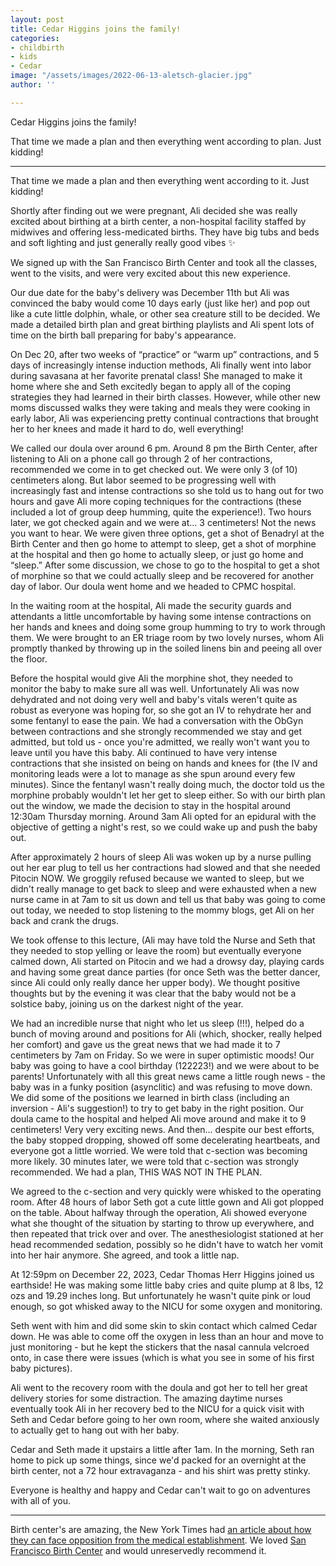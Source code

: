 ```yaml
---
layout: post
title: Cedar Higgins joins the family!
categories:
- childbirth
- kids
- Cedar
image: "/assets/images/2022-06-13-aletsch-glacier.jpg"
author: ''

---
```

Cedar Higgins joins the family!

That time we made a plan and then everything went according to plan. Just kidding! 

---

That time we made a plan and then everything went according to it. Just kidding!

Shortly after finding out we were pregnant, Ali decided she was really excited about birthing at a birth center, a non-hospital facility staffed by midwives and offering less-medicated births. They have big tubs and beds and soft lighting and just generally really good vibes ✨

We signed up with the San Francisco Birth Center and took all the classes, went to the visits, and were very excited about this new experience.

Our due date for the baby's delivery was December 11th but Ali was convinced the baby would come 10 days early (just like her) and pop out like a cute little dolphin, whale, or other sea creature still to be decided. We made a detailed birth plan and great birthing playlists and Ali spent lots of time on the birth ball preparing for baby's appearance.

On Dec 20, after two weeks of “practice” or “warm up” contractions, and 5 days of increasingly intense induction methods, Ali finally went into labor during savasana at her favorite prenatal class! She managed to make it home where she and Seth excitedly began to apply all of the coping strategies they had learned in their birth classes. However, while other new moms discussed walks they were taking and meals they were cooking in early labor, Ali was experiencing pretty continual contractions that brought her to her knees and made it hard to do, well everything! 

We called our doula over around 6 pm. Around 8 pm the Birth Center, after listening to Ali on a phone call go through 2 of her contractions, recommended we come in to get checked out. We were only 3 (of 10) centimeters along. But labor seemed to be progressing well with increasingly fast and intense contractions so she told us to hang out for two hours and gave Ali more coping techniques for the contractions (these included a lot of group deep humming, quite the experience!). Two hours later, we got checked again and we were at… 3 centimeters! Not the news you want to hear. We were given three options, get a shot of Benadryl at the Birth Center and then go home to attempt to sleep, get a shot of morphine at the hospital and then go home to actually sleep, or just go home and “sleep.” After some discussion, we chose to go to the hospital to get a shot of morphine so that we could actually sleep and be recovered for another day of labor. Our doula went home and we headed to CPMC hospital.

In the waiting room at the hospital, Ali made the security guards and attendants a little uncomfortable by having some intense contractions on her hands and knees and doing some group humming to try to work through them. We were brought to an ER triage room by two lovely nurses, whom Ali promptly thanked by throwing up in the soiled linens bin and peeing all over the floor.

Before the hospital would give Ali the morphine shot, they needed to monitor the baby to make sure all was well. Unfortunately Ali was now dehydrated and not doing very well and baby's vitals weren't quite as robust as everyone was hoping for, so she got an IV to rehydrate her and some fentanyl to ease the pain. We had a conversation with the ObGyn between contractions and she strongly recommended we stay and get admitted, but told us - once you're admitted, we really won't want you to leave until you have this baby. Ali continued to have very intense contractions that she insisted on being on hands and knees for (the IV and monitoring leads were a lot to manage as she spun around every few minutes). Since the fentanyl wasn't really doing much, the doctor told us the morphine probably wouldn't let her get to sleep either. So with our birth plan out the window, we made the decision to stay in the hospital around 12:30am Thursday morning. Around 3am Ali opted for an epidural with the objective of getting a night's rest, so we could wake up and push the baby out. 

After approximately 2 hours of sleep Ali was woken up by a nurse pulling out her ear plug to tell us her contractions had slowed and that she needed Pitocin NOW. We groggily refused because we wanted to sleep, but we didn't really manage to get back to sleep and were exhausted when a new nurse came in at 7am to sit us down and tell us that baby was going to come out today, we needed to stop listening to the mommy blogs, get Ali on her back and crank the drugs.

We took offense to this lecture, (Ali may have told the Nurse and Seth that they needed to stop yelling or leave the room) but eventually everyone calmed down, Ali started on Pitocin and we had a drowsy day, playing cards and having some great dance parties (for once Seth was the better dancer, since Ali could only really dance her upper body). We thought positive thoughts but by the evening it was clear that the baby would not be a solstice baby, joining us on the darkest night of the year.

We had an incredible nurse that night who let us sleep (!!!), helped do a bunch of moving around and positions for Ali (which, shocker, really helped her comfort) and gave us the great news that we had made it to 7 centimeters by 7am on Friday. So we were in super optimistic moods! Our baby was going to have a cool birthday (122223!) and we were about to be parents! Unfortunately with all this great news came a little rough news - the baby was in a funky position (asynclitic) and was refusing to move down. We did some of the positions we learned in birth class (including an inversion - Ali's suggestion!) to try to get baby in the right position. Our doula came to the hospital and helped Ali move around and make it to 9 centimeters! Very very exciting news. And then… despite our best efforts, the baby stopped dropping, showed off some decelerating heartbeats, and everyone got a little worried. We were told that c-section was becoming more likely. 30 minutes later, we were told that c-section was strongly recommended. We had a plan, THIS WAS NOT IN THE PLAN.

We agreed to the c-section and very quickly were whisked to the operating room. After 48 hours of labor Seth got a cute little gown and Ali got plopped on the table. About halfway through the operation, Ali showed everyone what she thought of the situation by starting to throw up everywhere, and then repeated that trick over and over. The anesthesiologist stationed at her head recommended sedation, possibly so he didn't have to watch her vomit into her hair anymore. She agreed, and took a little nap.

At 12:59pm on December 22, 2023, Cedar Thomas Herr Higgins joined us earthside! He was making some little baby cries and quite plump at 8 lbs, 12 ozs and 19.29 inches long. But unfortunately he wasn't quite pink or loud enough, so got whisked away to the NICU for some oxygen and monitoring. 

Seth went with him and did some skin to skin contact which calmed Cedar down. He was able to come off the oxygen in less than an hour and move to just monitoring - but he kept the stickers that the nasal cannula velcroed onto, in case there were issues (which is what you see in some of his first baby pictures).

Ali went to the recovery room with the doula and got her to tell her great delivery stories for some distraction. The amazing daytime nurses eventually took Ali in her recovery bed to the NICU for a quick visit with Seth and Cedar before going to her own room, where she waited anxiously to actually get to hang out with her baby. 

Cedar and Seth made it upstairs a little after 1am. In the morning, Seth ran home to pick up some things, since we'd packed for an overnight at the birth center, not a 72 hour extravaganza - and his shirt was pretty stinky. 

Everyone is healthy and happy and Cedar can't wait to go on adventures with all of you.

---

Birth center's are amazing, the New York Times had [an article about how they can face opposition from the medical establishment](https://www.nytimes.com/2023/09/30/health/birthing-centers-alabama.html). We loved [San Francisco Birth Center](https://sfbirthcenter.com/) and would unreservedly recommend it.